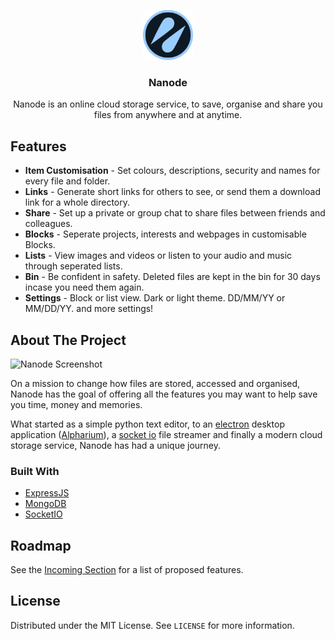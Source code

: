 <!-- PROJECT LOGO -->
<p align="center">
  <a href="https://github.com/BenHinson/nanode">
    <img src="assets/logo/nanode_circle.png" alt="Logo" width="80" height="80">
  </a>

  <h3 align="center">Nanode</h3>

  <p align="center">
    Nanode is an online cloud storage service, to save, organise and share you files from anywhere and at anytime.
  </p>
</p>

<!-- Features -->
## Features
- **Item Customisation** - Set colours, descriptions, security and names for every file and folder.
- **Links** - Generate short links for others to see, or send them a download link for a whole directory.
- **Share** - Set up a private or group chat to share files between friends and colleagues.
- **Blocks** - Seperate projects, interests and webpages in customisable Blocks.
- **Lists** - View images and videos or listen to your audio and music through seperated lists.
- **Bin** - Be confident in safety. Deleted files are kept in the bin for 30 days incase you need them again.
- **Settings** - Block or list view. Dark or light theme. DD/MM/YY or MM/DD/YY. and more settings!

<!-- ABOUT THE PROJECT -->
## About The Project

![Nanode Screenshot](/assets/demo/overview.png)

On a mission to change how files are stored, accessed and organised, Nanode has the goal of offering all the features you may want to help save you time, money and memories.

What started as a simple python text editor, to an [electron](https://www.electronjs.org/) desktop application ([Alpharium](https://github.com/BenHinson/Alpharium)), a [socket io](https://socket.io/) file streamer and finally a modern cloud storage service, Nanode has had a unique journey.

### Built With

* [ExpressJS](https://expressjs.com/)
* [MongoDB](https://www.mongodb.com/)
* [SocketIO](https://socket.io/)


<!-- ROADMAP -->
## Roadmap

See the [Incoming Section](https://dev.nanode.one/) for a list of proposed features.


<!-- LICENSE -->
## License

Distributed under the MIT License. See `LICENSE` for more information.
